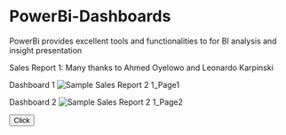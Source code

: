 # PowerBi-Dashboards
PowerBi provides excellent tools and functionalities to for BI analysis and insight presentation

Sales Report 1:
Many thanks to Ahmed Oyelowo and Leonardo Karpinski

Dashboard 1
![Sample Sales Report 2 1_Page1](https://user-images.githubusercontent.com/72449645/210565458-21042407-be49-4460-a1bf-ac34a8dbea6c.png)

Dashboard 2
![Sample Sales Report 2 1_Page2](https://user-images.githubusercontent.com/72449645/210566297-f65628be-3f22-4794-a07c-bd3fa8802310.png)



<button onclick="window.location.href='https://app.powerbi.com/view?r=eyJrIjoiZDRkMjllZWEtNGQ5Mi00OGM4LTg5NjUtN2VjODRkMWEwNjRjIiwidCI6IjI2M2YxZTNmLWNkZjAtNDQ4Yy04MzVjLTk4YjFhYzJhMWNjOSJ9';">Click</button>

